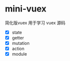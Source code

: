 # mini-vuex

简化版vuex 用于学习 vuex 源码

- [x] state
- [x] getter
- [x] mutation
- [x] action
- [x] module